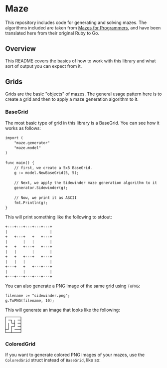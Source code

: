 # Maze

This repository includes code for generating and solving mazes. The algorithms
included are taken from [Mazes for Programmers](https://pragprog.com/book/jbmaze/mazes-for-programmers),
and have been translated here from their original Ruby to Go.

## Overview

This README covers the basics of how to work with this library and what sort of output you can expect from it.

## Grids

Grids are the basic "objects" of mazes. The general usage pattern here is to
create a grid and then to apply a maze generation algorithm to it.

### BaseGrid

The most basic type of grid in this library is a BaseGrid. You can see how it works
as follows:

```golang
import (
    "maze.generator"
    "maze.model"
)

func main() {
    // first, we create a 5x5 BaseGrid.
    g := model.NewBaseGrid(5, 5);

    // Next, we apply the Sidewinder maze generation algorithm to it
    generator.Sidewinder(g);

    // Now, we print it as ASCII
    fmt.Println(g);
}
```

This will print something like the following to stdout:

```
+---+---+---+---+---+
|                   |
+   +---+   +   +---+
|       |   |       |
+   +   +---+   +---+
|   |       |       |
+   +   +---+   +---+
|   |   |           |
+---+   +   +---+---+
|       |           |
+---+---+---+---+---+
```

You can also generate a PNG image of the same grid using `ToPNG`:

```golang
filename := "sidewinder.png";
g.ToPNG(filename, 10);
```

This will generate an image that looks like the following:

![](/doc/images/sidewinder.png)

### ColoredGrid

If you want to generate colored PNG images of your mazes, use the `ColoredGrid` struct instead of `BaseGrid`, like so:



